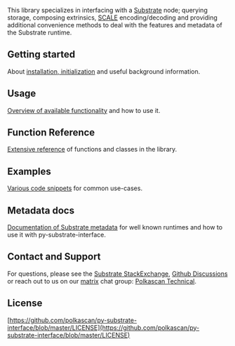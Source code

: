
This library specializes in interfacing with a [Substrate](https://substrate.io) node; querying storage, composing extrinsics, [SCALE](getting-started.md#scale) encoding/decoding and providing additional convenience methods to deal with the features and metadata of the Substrate runtime.

## Getting started
About [installation, initialization](getting-started.md) and useful background information.

## Usage
[Overview of available functionality](usage.md) and how to use it. 

## Function Reference
[Extensive reference](reference.md) of functions and classes in the library.

## Examples
[Various code snippets](examples.md) for common use-cases.

## Metadata docs
[Documentation of Substrate metadata](https://polkascan.github.io/py-substrate-metadata-docs/) for well known runtimes and how to use it with py-substrate-interface.

## Contact and Support 

For questions, please see the [Substrate StackExchange](https://substrate.stackexchange.com/questions/tagged/python), [Github Discussions](https://github.com/polkascan/py-substrate-interface/discussions) or 
reach out to us on our [matrix](http://matrix.org) chat group: [Polkascan Technical](https://matrix.to/#/#polkascan:matrix.org).

## License
[https://github.com/polkascan/py-substrate-interface/blob/master/LICENSE](https://github.com/polkascan/py-substrate-interface/blob/master/LICENSE)
